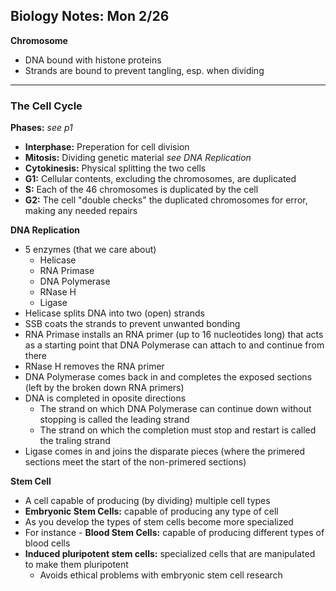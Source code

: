 Biology Notes: Mon 2/26
-----------------------

__Chromosome__
   + DNA bound with histone proteins
   + Strands are bound to prevent tangling, esp. when dividing

---

### The Cell Cycle

__Phases:__ _see p1_
   + __Interphase:__ Preperation for cell division
   + __Mitosis:__ Dividing genetic material _see DNA Replication_
   + __Cytokinesis:__ Physical splitting the two cells
   + __G1:__ Cellular contents, excluding the chromosomes, are duplicated
   + __S:__ Each of the 46 chromosomes is duplicated by the cell
   + __G2:__ The cell "double checks" the duplicated chromosomes for error, making any needed repairs

__DNA Replication__
   + 5 enzymes (that we care about)
      + Helicase
      + RNA Primase
      + DNA Polymerase
      + RNase H
      + Ligase
   + Helicase splits DNA into two (open) strands
   + SSB coats the strands to prevent unwanted bonding
   + RNA Primase installs an RNA primer (up to 16 nucleotides long) that acts as a starting point that DNA Polymerase can attach to and continue from there
   + RNase H removes the RNA primer
   + DNA Polymerase comes back in and completes the exposed sections (left by the broken down RNA primers)
   + DNA is completed in oposite directions
      + The strand on which DNA Polymerase can continue down without stopping is called the leading strand
      + The strand on which the completion must stop and restart is called the traling strand
   + Ligase comes in and joins the disparate pieces (where the primered sections meet the start of the non-primered sections)

__Stem Cell__
   + A cell capable of producing (by dividing) multiple cell types
   + __Embryonic Stem Cells:__ capable of producing any type of cell
   + As you develop the types of stem cells become more specialized
   + For instance - __Blood Stem Cells:__ capable of producing different types of blood cells
   + __Induced pluripotent stem cells:__ specialized cells that are manipulated to make them pluripotent
      + Avoids ethical problems with embryonic stem cell research

